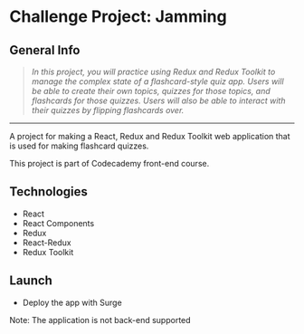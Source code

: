 # Challenge Project: Jamming

## General Info

>*In this project, you will practice using Redux and Redux Toolkit to manage the complex state of a flashcard-style quiz app. Users will be able to create their own topics, quizzes for those topics, and flashcards for those quizzes. Users will also be able to interact with their quizzes by flipping flashcards over.*

----

A project for making a React, Redux and Redux Toolkit web application that is used for making flashcard quizzes. 

This project is part of Codecademy front-end course.

## Technologies
- React
- React Components
- Redux
- React-Redux
- Redux Toolkit

## Launch

- Deploy the app with Surge

Note: The application is not back-end supported